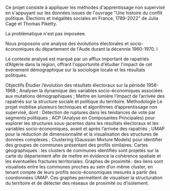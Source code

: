 Ce projet consiste à appliquer les méthodes d'apprentissage non supervisé en s'appuyant sur les données issues de l'ouvrage "Une histoire du conflit politique. Élections et inégalités sociales en France, 1789-2022" de Julia Cagé et Thomas Piketty.

La problèmatique n'est pas imposéee.

Nous proposons une analyse des évolutions électorales et socio-économiques du département de l'Aude durant la décennie 1960-1970. I

Le contexte analysé est marqué par un afflux important de rapatriés d’Algérie dans la région, offrant l'opportunité d'étudier l'impact de cet événement démographique sur la sociologie locale et les résultats politiques.

Objectifs
Étudier l’évolution des résultats électoraux sur la période 1958-1968 ;
Analyser la dynamique des variables socio-économiques associées aux mutations démographiques ;
Mettre en lumière l’impact de l’arrivée des rapatriés sur la structure sociale et politique du territoire.
Méthodologie
Le projet mobilise plusieurs techniques et algorithmes d’apprentissage non supervisé, dont :
Détection de ruptures dans les tendances de vote par segments politiques ;
ACP (Analyse en Composantes Principales) pour explorer les structures sous-jacentes dans les résultats électoraux et les variables socio-économiques, avant et après l’arrivée des rapatriés ;
UMAP pour la réduction de dimensionnalité et la visualisation des structures de données complexes ;
Clustering (Gaussian Mixture Models) pour identifier des groupes de communes présentant des profils similaires.
Cartes géographiques : les clusters de communes identifiés sont projetés sur la carte du département afin de mettre en évidence la cohérence spatiale et les éventuelles fractures territoriales.
Graphes de proximité : des liens sont visualisés entre les communes proches au sein d’un même cluster, en tenant compte de leurs profils socio-économiques mesurés à partir des coordonnées UMAP. Ces graphes permettent de visualiser la structuration du territoire et de détecter des réseaux de proximité ou d’isolement.
